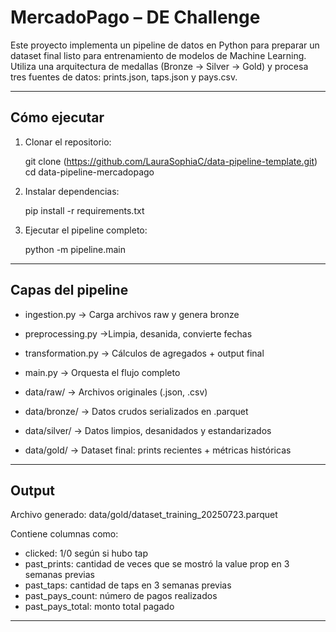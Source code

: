 # MercadoPago – DE Challenge

Este proyecto implementa un pipeline de datos en Python para preparar un dataset final listo para entrenamiento de modelos de Machine Learning. Utiliza una arquitectura de medallas (Bronze → Silver → Gold) y procesa tres fuentes de datos: prints.json, taps.json y pays.csv.

---

## Cómo ejecutar

1. Clonar el repositorio:

   git clone (https://github.com/LauraSophiaC/data-pipeline-template.git)
   cd data-pipeline-mercadopago

2. Instalar dependencias:

   pip install -r requirements.txt

3. Ejecutar el pipeline completo:

   python -m pipeline.main

---

## Capas del pipeline


- ingestion.py       -> Carga archivos raw y genera bronze
- preprocessing.py   ->Limpia, desanida, convierte fechas
- transformation.py  -> Cálculos de agregados + output final
- main.py            -> Orquesta el flujo completo


- data/raw/      ->  Archivos originales (.json, .csv)
- data/bronze/   ->  Datos crudos serializados en .parquet
- data/silver/   -> Datos limpios, desanidados y estandarizados
- data/gold/    ->  Dataset final: prints recientes + métricas históricas

---

## Output

Archivo generado:  data/gold/dataset_training_20250723.parquet

Contiene columnas como:

- clicked: 1/0 según si hubo tap
- past_prints: cantidad de veces que se mostró la value prop en 3 semanas previas
- past_taps: cantidad de taps en 3 semanas previas
- past_pays_count: número de pagos realizados
- past_pays_total: monto total pagado

---
